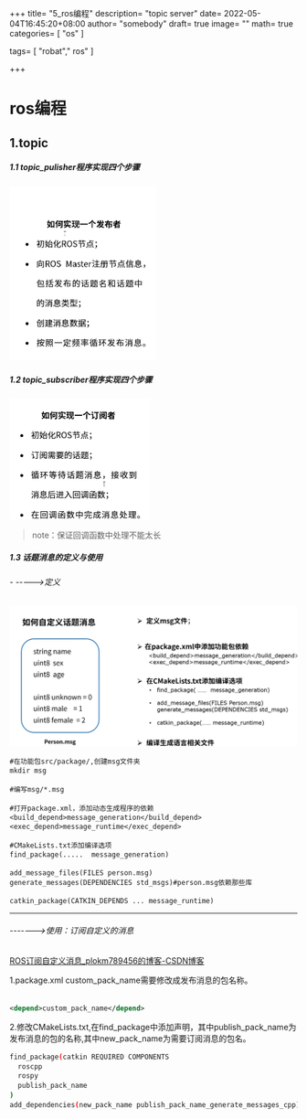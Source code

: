 +++
title= "5_ros编程"
description= "topic server"
date= 2022-05-04T16:45:20+08:00
author= "somebody"
draft= true
image= "" 
math= true
categories= [
    "os"
]

tags=  [
    "robat"," ros"
]

+++

# ros编程

## 1.topic



##### 1.1 topic_pulisher程序实现四个步骤

<img src="images/image-20220504163646864.png" alt="image-20220504163646864" style="zoom: 50%;" />

##### 1.2 topic_subscriber程序实现四个步骤



<img src="images/image-20220504165029460.png" alt="image-20220504165029460" style="zoom: 50%;" />

> note：保证回调函数中处理不能太长

##### 1.3 话题消息的定义与使用

###### - ----->定义

<img src="images/image-20220504170019694.png" alt="image-20220504170019694" style="zoom:50%;" />

~~~
#在功能包src/package/,创建msg文件夹
mkdir msg

#编写msg/*.msg

#打开package.xml，添加动态生成程序的依赖
<build_depend>message_generation</build_depend>
<exec_depend>message_runtime</exec_depend>

#CMakeLists.txt添加编译选项
find_package(.....  message_generation)

add_message_files(FILES person.msg)
generate_messages(DEPENDENCIES std_msgs)#person.msg依赖那些库

catkin_package(CATKIN_DEPENDS ... message_runtime)

~~~

******* ********************

######  ------->使用：订阅自定义的消息

[ROS订阅自定义消息_plokm789456的博客-CSDN博客](https://blog.csdn.net/plokm789456/article/details/79290592?ops_request_misc=%7B%22request%5Fid%22%3A%22165166505916781667830593%22%2C%22scm%22%3A%2220140713.130102334..%22%7D&request_id=165166505916781667830593&biz_id=0&utm_medium=distribute.pc_search_result.none-task-blog-2~all~baidu_landing_v2~default-2-79290592.142^v9^pc_search_result_control_group,157^v4^new_style&utm_term=ros+订阅自定义消息&spm=1018.2226.3001.4187)

1.package.xml custom_pack_name需要修改成发布消息的包名称。

~~~xml

<depend>custom_pack_name</depend>
~~~
2.修改CMakeLists.txt,在find_package中添加声明，其中publish_pack_name为发布消息的包的名称,其中new_pack_name为需要订阅消息的包名。

~~~bash
find_package(catkin REQUIRED COMPONENTS
  roscpp
  rospy
  publish_pack_name
)
add_dependencies(new_pack_name publish_pack_name_generate_messages_cpp)
~~~

